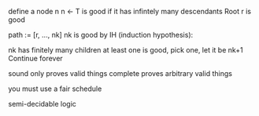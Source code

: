 define a node n
n <- T is good if it has infintely many descendants
Root r is good

path := [r, ..., nk]
nk is good by IH (induction hypothesis):

nk has finitely many children at least one is good, pick one, let it be nk+1
Continue forever

sound only proves valid things
complete proves arbitrary valid things

you must use a fair schedule

semi-decidable logic